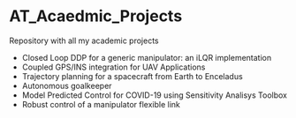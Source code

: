 # AT_Acaedmic_Projects
Repository with all my academic projects
  - Closed Loop DDP for a generic manipulator: an iLQR implementation
  - Coupled GPS/INS integration for UAV Applications
  - Trajectory planning for a spacecraft from Earth to Enceladus
  - Autonomous goalkeeper 
  - Model Predicted Control for COVID-19 using Sensitivity Analisys Toolbox
  - Robust control of a manipulator flexible link
